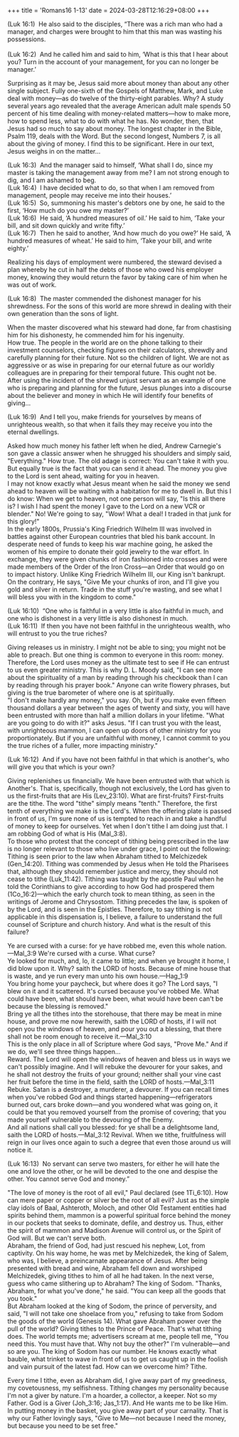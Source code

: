 +++
title = 'Romans16 1-13'
date = 2024-03-28T12:16:29+08:00
+++

(Luk 16:1)  He also said to the disciples, “There was a rich man who had a manager, and charges were brought to him that this man was wasting his possessions.
<br><br>
(Luk 16:2)  And he called him and said to him, ‘What is this that I hear about you? Turn in the account of your management, for you can no longer be manager.’

Surprising as it may be, Jesus said more about money than about any other single subject. Fully one-sixth of the Gospels of Matthew, Mark, and Luke deal with money—as do twelve of the thirty-eight parables. Why? A study several years ago revealed that the average American adult male spends 50 percent of his time dealing with money-related matters—how to make more, how to spend less, what to do with what he has. No wonder, then, that Jesus had so much to say about money. The longest chapter in the Bible, Psalm 119, deals with the Word. But the second longest, Numbers 7, is all about 
the giving of money. I find this to be significant. Here in our text, Jesus weighs in on the matter…

(Luk 16:3)  And the manager said to himself, ‘What shall I do, since my master is taking the management away from me? I am not strong enough to dig, and I am ashamed to beg.
<br>
(Luk 16:4)  I have decided what to do, so that when I am removed from management, people may receive me into their houses.’
<br>
(Luk 16:5)  So, summoning his master's debtors one by one, he said to the first, ‘How much do you owe my master?’
<br>
(Luk 16:6)  He said, ‘A hundred measures of oil.’ He said to him, ‘Take your bill, and sit down quickly and write fifty.’
<br>
(Luk 16:7)  Then he said to another, ‘And how much do you owe?’ He said, ‘A hundred measures of wheat.’ He said to him, ‘Take your bill, and write eighty.’

Realizing his days of employment were numbered, the steward devised a plan whereby he cut in half the debts of those who owed his employer money, knowing they would return the favor by taking care of him when he was out of work.

(Luk 16:8)  The master commended the dishonest manager for his shrewdness. For the sons of this world are more shrewd in dealing with their own generation than the sons of light.

When the master discovered what his steward had done, far from chastising him for his dishonesty, he commended him for his ingenuity.
<br>
How true. The people in the world are on the phone talking to their investment counselors, checking figures on their calculators, shrewdly and carefully planning for their future. Not so the children of light. We are not as aggressive or as wise in preparing for our eternal future as our worldly colleagues are in preparing for their temporal future. This ought not be. After using the incident of the shrewd unjust servant as an example of one who is preparing and planning for the future, Jesus plunges into a discourse about the believer and money in which He will identify four benefits of giving…

(Luk 16:9)  And I tell you, make friends for yourselves by means of unrighteous wealth, so that when it fails they may receive you into the eternal dwellings.

 Asked how much money his father left when he died, Andrew Carnegie's son gave a classic answer when he shrugged his shoulders and simply said, "Everything." How true. The old adage is correct: You can't take it with you. But equally true is the fact that you can send it ahead. The money you give to the Lord is sent ahead, waiting for you in heaven.
<br>
I may not know exactly what Jesus meant when he said the money we send ahead to heaven will be waiting with a habitation for me to dwell in. But this I do know: When we get to heaven, not one person will say, "Is this all there is? I wish I had spent the money I gave to the Lord on a new VCR or blender." No! We're going to say, "Wow! What a deal! I traded in that junk for this glory!"
<br>
In the early 1800s, Prussia's King Friedrich Wilhelm III was involved in battles against other European countries that bled his bank account. In desperate need of funds to keep his war machine going, he asked the women of his empire to donate their gold jewelry to the war effort. In exchange, they were given chunks of iron fashioned into crosses and were made members of the Order of the Iron Cross—an Order that would go on to impact history. Unlike King Friedrich Wilhelm III, our King isn't bankrupt. On the contrary, He says, "Give Me your chunks of iron, and I'll give you gold and silver in return. Trade in the stuff you're wasting, and see what I will bless you with in the kingdom to come."

(Luk 16:10)  “One who is faithful in a very little is also faithful in much, and one who is dishonest in a very little is also dishonest in much.
<br>
(Luk 16:11)  If then you have not been faithful in the unrighteous wealth, who will entrust to you the true riches?

Giving releases us in ministry. I might not be able to sing; you might not be able to preach. But one thing is common to everyone in this room: money. Therefore, the Lord uses money as the ultimate test to see if He can entrust to us even greater ministry. This is why D. L. Moody said, "I can see more about the spirituality of a man by reading through his checkbook than I can by reading through his prayer book." Anyone can write flowery phrases, but giving is the true barometer of where one is at spiritually.
<br>
"I don't make hardly any money," you say. Oh, but if you make even fifteen thousand dollars a year between the ages of twenty and sixty, you will have been entrusted with more than half a million dollars in your lifetime.
"What are you going to do with it?" asks Jesus. "If I can trust you with the least, with unrighteous mammon, I can open up doors of other ministry for you proportionately. But if you are unfaithful with money, I cannot commit to you the true riches of a fuller, more impacting ministry."

(Luk 16:12)  And if you have not been faithful in that which is another's, who will give you that which is your own?

Giving replenishes us financially. We have been entrusted with that which is Another's. That is, specifically, though not exclusively, the Lord has given to us the first-fruits that are His (Lev_23:10). What are first-fruits? First-fruits are the tithe. The word "tithe" simply means "tenth." Therefore, the first tenth of everything we make is the Lord's. When the offering plate is passed in front of us, I'm sure none of us is tempted to reach in and take a handful of money to keep for ourselves. Yet when I don't tithe I am doing just that. I am robbing God of what is His (Mal_3:8).
<br>
To those who protest that the concept of tithing being prescribed in the law is no longer relevant to those who live under grace, I point out the following: Tithing is seen prior to the law when Abraham tithed to Melchizedek (Gen_14:20). Tithing was commended by Jesus when He told the Pharisees that, although they should remember justice and mercy, they should not cease to tithe (Luk_11:42). Tithing was taught by the apostle Paul when he told the Corinthians to give according to how God had prospered them (1Co_16:2)—which the early church took to mean tithing, as seen in the writings of Jerome and Chrysostom. Tithing precedes the law, is spoken of by the Lord, and is seen in the Epistles. Therefore, to say tithing is not applicable in this dispensation is, I believe, a failure to understand the full counsel of Scripture and church history. And what is the result of this failure?

Ye are cursed with a curse: for ye have robbed me, even this whole nation.—Mal_3:9
We're cursed with a curse. What curse?
<br>
Ye looked for much, and, lo, it came to little; and when ye brought it home, I did blow upon it. Why? saith the LORD of hosts. Because of mine house that is waste, and ye run every man unto his own house.—Hag_1:9
<br>
You bring home your paycheck, but where does it go? The Lord says, "I blew on it and it scattered. It's cursed because you've robbed Me. What could have been, what should have been, what would have been can't be because the blessing is removed."
<br>
Bring ye all the tithes into the storehouse, that there may be meat in mine house, and prove me now herewith, saith the LORD of hosts, if I will not open you the windows of heaven, and pour you out a blessing, that there shall not be room enough to receive it.—Mal_3:10
<br>
This is the only place in all of Scripture where God says, "Prove Me." And if we do, we'll see three things happen…
<br>
Reward. The Lord will open the windows of heaven and bless us in ways we can't possibly imagine.
And I will rebuke the devourer for your sakes, and he shall not destroy the fruits of your ground; neither shall your vine cast her fruit before the time in the field, saith the LORD of hosts.—Mal_3:11
Rebuke. Satan is a destroyer, a murderer, a devourer. If you can recall times when you've robbed God and things started happening—refrigerators burned out, cars broke down—and you wondered what was going on, it could be that you removed yourself from the promise of covering; that you made yourself vulnerable to the devouring of the Enemy.
<br>
And all nations shall call you blessed: for ye shall be a delightsome land, saith the LORD of hosts.—Mal_3:12
Revival. When we tithe, fruitfulness will reign in our lives once again to such a degree that even those around us will notice it.

(Luk 16:13)  No servant can serve two masters, for either he will hate the one and love the other, or he will be devoted to the one and despise the other. You cannot serve God and money.”

"The love of money is the root of all evil," Paul declared (see 1Ti_6:10). How can mere paper or copper or silver be the root of all evil? Just as the simple clay idols of Baal, Ashteroth, Moloch, and other Old Testament entities had spirits behind them, mammon is a powerful spiritual force behind the money in our pockets that seeks to dominate, defile, and destroy us. Thus, either the spirit of mammon and Madison Avenue will control us, or the Spirit of God will. But we can't serve both.
<br>
Abraham, the friend of God, had just rescued his nephew, Lot, from captivity. On his way home, he was met by Melchizedek, the king of Salem, who was, I believe, a preincarnate appearance of Jesus. After being presented with bread and wine, Abraham fell down and worshiped Melchizedek, giving tithes to him of all he had taken.
In the next verse, guess who came slithering up to Abraham? The king of Sodom. "Thanks, Abraham, for what you've done," he said. "You can keep all the goods that you took."
<br>
But Abraham looked at the king of Sodom, the prince of perversity, and said, "I will not take one shoelace from you," refusing to take from Sodom the goods of the world (Genesis 14).
What gave Abraham power over the pull of the world? Giving tithes to the Prince of Peace. That's what tithing does. The world tempts me; advertisers scream at me, people tell me, "You need this. You must have that. Why not buy the other?" I'm vulnerable—and so are you. The king of Sodom has our number. He knows exactly what bauble, what trinket to wave in front of us to get us caught up in the foolish and vain pursuit of the latest fad. How can we overcome him? Tithe.

Every time I tithe, even as Abraham did, I give away part of my greediness, my covetousness, my selfishness. Tithing changes my personality because I'm not a giver by nature. I'm a hoarder, a collector, a keeper. Not so my Father. God is a Giver (Joh_3:16; Jas_1:17). And He wants me to be like Him. In putting money in the basket, you give away part of your carnality. That is why our Father lovingly says, "Give to Me—not because I need the money, but because you need to be set free."
